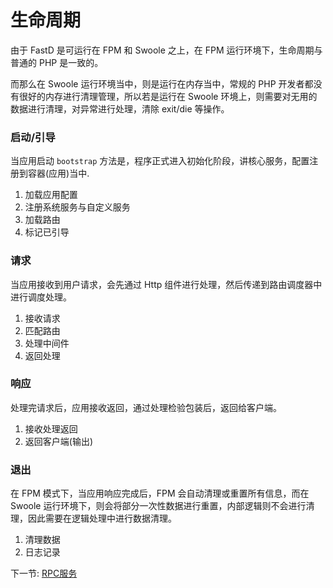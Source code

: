 # 生命周期

由于 FastD 是可运行在 FPM 和 Swoole 之上，在 FPM 运行环境下，生命周期与普通的 PHP 是一致的。

而那么在 Swoole 运行环境当中，则是运行在内存当中，常规的 PHP 开发者都没有很好的内存进行清理管理，所以若是运行在 Swoole 环境上，则需要对无用的数据进行清理，对异常进行处理，清除 exit/die 等操作。

### 启动/引导

当应用启动 `bootstrap` 方法是，程序正式进入初始化阶段，讲核心服务，配置注册到容器(应用)当中.

1. 加载应用配置
2. 注册系统服务与自定义服务
3. 加载路由
4. 标记已引导

### 请求

当应用接收到用户请求，会先通过 Http 组件进行处理，然后传递到路由调度器中进行调度处理。

1. 接收请求
2. 匹配路由
3. 处理中间件
4. 返回处理

### 响应

处理完请求后，应用接收返回，通过处理检验包装后，返回给客户端。

1. 接收处理返回
2. 返回客户端(输出)

### 退出

在 FPM 模式下，当应用响应完成后，FPM 会自动清理或重置所有信息，而在 Swoole 运行环境下，则会将部分一次性数据进行重置，内部逻辑则不会进行清理，因此需要在逻辑处理中进行数据清理。

1. 清理数据
2. 日志记录

下一节: [RPC服务](zh-cn/3.0/4-2-microservice.md)
